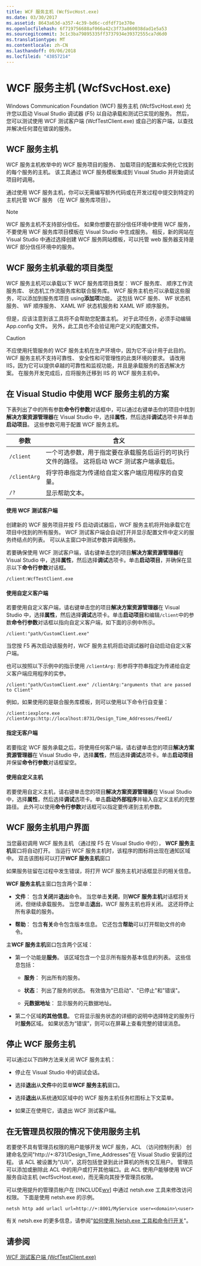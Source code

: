 ```yaml
---
title: WCF 服务主机 (WcfSvcHost.exe)
ms.date: 03/30/2017
ms.assetid: 8643a63d-a357-4c39-bd6c-cdfdf71e370e
ms.openlocfilehash: 6f719756688af066a42c3f73a860038dad1e5a53
ms.sourcegitcommit: 3c1c3ba79895335ff3737934e39372555ca7d6d0
ms.translationtype: MT
ms.contentlocale: zh-CN
ms.lasthandoff: 09/06/2018
ms.locfileid: "43857214"
---
```

# <a name="wcf-service-host-wcfsvchostexe"></a>WCF 服务主机 (WcfSvcHost.exe)
Windows Communication Foundation (WCF) 服务主机 (WcfSvcHost.exe) 允许您以启动 Visual Studio 调试器 (F5) 以自动承载和测试已实现的服务。 然后，您可以测试使用 WCF 测试客户端 (WcfTestClient.exe) 或自己的客户端，以查找并解决任何潜在错误的服务。  
  
## <a name="wcf-service-host"></a>WCF 服务主机  
 WCF 服务主机枚举中的 WCF 服务项目的服务、 加载项目的配置和实例化它找到的每个服务的主机。 该工具通过 WCF 服务模板集成到 Visual Studio 并开始调试项目时调用。  
  
 通过使用 WCF 服务主机，你可以无需编写额外代码或在开发过程中提交到特定的主机托管 WCF 服务 （在 WCF 服务库项目）。  
  
> [!NOTE]
>  WCF 服务主机不支持部分信任。 如果你想要在部分信任环境中使用 WCF 服务，不要使用 WCF 服务库项目模板在 Visual Studio 中生成服务。 相反，新的网站在 Visual Studio 中通过选择创建 WCF 服务网站模板，可以托管 web 服务器支持是 WCF 部分信任环境中的服务。  
  
## <a name="project-types-hosted-by-wcf-service-host"></a>WCF 服务主机承载的项目类型  
 WCF 服务主机可以承载以下 WCF 服务库项目类型： WCF 服务库、 顺序工作流服务库、 状态机工作流服务库和联合服务库。 WCF 服务主机也可以承载这些服务，可以添加到服务库项目 using**添加项**功能。 这包括 WCF 服务、 WF 状态机服务、 WF 顺序服务、 XAML WF 状态机服务和 XAML WF 顺序服务。  
  
 但是，应该注意到该工具将不会帮助您配置主机。 对于此项任务，必须手动编辑 App.config 文件。 另外，此工具也不会验证用户定义的配置文件。  
  
> [!CAUTION]
>  不应使用托管服务的 WCF 服务主机在生产环境中，因为它不设计用于此目的。  WCF 服务主机不支持可靠性、 安全性和可管理性的此类环境的要求。 请改用 IIS，因为它可以提供卓越的可靠性和监视功能，并且是承载服务的首选解决方案。 在服务开发完成后，应将服务迁移到 IIS 的 WCF 服务主机中。  
  
## <a name="scenarios-for-using-wcf-service-host-inside-visual-studio"></a>在 Visual Studio 中使用 WCF 服务主机的方案  
 下表列出了中的所有参数**命令行参数**对话框中，可以通过右键单击你的项目中找到**解决方案资源管理器**在 Visual Studio 中，选择**属性**，然后选择**调试**选项卡并单击**启动项目**。 这些参数可用于配置 WCF 服务主机。  
  
|参数|含义|  
|---------------|-------------|  
|`/client`|一个可选参数，用于指定要在承载服务后运行的可执行文件的路径。 这将启动 WCF 测试客户端承载后。|  
|`/clientArg`|将字符串指定为传递给自定义客户端应用程序的自变量。|  
|`/?`|显示帮助文本。|  
  
#### <a name="using-wcf-test-client"></a>使用 WCF 测试客户端  
 创建新的 WCF 服务项目并按 F5 启动调试器后，WCF 服务主机将开始承载它在项目中找到的所有服务。 WCF 测试客户端会自动打开并显示配置文件中定义的服务终结点的列表。 可以从主窗口中测试参数并调用服务。  
  
 若要确保使用 WCF 测试客户端，请右键单击您的项目**解决方案资源管理器**在 Visual Studio 中，选择**属性**，然后选择**调试**选项卡。单击**启动项目**，并确保在显示以下**命令行参数**对话框。  
  
 `/client:WcfTestClient.exe`  
  
#### <a name="using-a-custom-client"></a>使用自定义客户端  
 若要使用自定义客户端，请右键单击您的项目**解决方案资源管理器**在 Visual Studio 中，选择**属性**，然后选择**调试**选项卡。单击**启动项目**和编辑`/client`中的参数**命令行参数**对话框以指向自定义客户端，如下面的示例中所示。  
  
 `/client:"path/CustomClient.exe"`  
  
 当您按 F5 再次启动该服务时，WCF 服务主机将启动调试器时自动启动自定义客户端。  
  
 也可以按照以下示例中的指示使用 `/clientArg:` 形参将字符串指定为传递给自定义客户端应用程序的实参。  
  
 `/client:"path/CustomClient.exe" /clientArg:"arguments that are passed to Client"`  
  
 例如，如果使用的是联合服务库模板，则可以使用以下命令行自变量：  
  
 `/client:iexplore.exe /clientArgs:http://localhost:8731/Design_Time_Addresses/Feed1/`  
  
#### <a name="specifying-no-client"></a>指定无客户端  
 若要指定 WCF 服务承载之后，将使用任何客户端，请右键单击您的项目**解决方案资源管理器**在 Visual Studio 中，选择**属性**，然后选择**调试**选项卡。单击**启动项目**并保留**命令行参数**对话框留空。  
  
#### <a name="using-a-custom-host"></a>使用自定义主机  
 若要使用自定义主机，请右键单击您的项目**解决方案资源管理器**在 Visual Studio 中，选择**属性**，然后选择**调试**选项卡。单击**启动外部程序**并输入自定义主机的完整路径。 此外可以使用**命令行参数**对话框可以指定要传递到主机参数。  
  
## <a name="wcf-service-host-user-interface"></a>WCF 服务主机用户界面  
 当您最初调用 WCF 服务主机 （通过按 F5 在 Visual Studio 中的）， **WCF 服务主机**窗口将自动打开。 当运行 WCF 服务主机时，该程序的图标将出现在通知区域中。 双击该图标可以打开**WCF 服务主机**窗口  
  
 如果服务驻留在过程中发生错误，将打开 WCF 服务主机对话框显示的相关信息。  
  
 **WCF 服务主机**主窗口包含两个菜单：  
  
-   **文件**： 包含**关闭**并**退出**命令。 当您单击**关闭**，则**WCF 服务主机**对话框将关闭，但继续承载服务。 当您单击**退出**，WCF 服务主机也将关闭。 这还将停止所有承载的服务。  
  
-   **帮助**： 包含**有关**命令包含版本信息。 它还包含**帮助**可以打开帮助文件的命令。  
  
 主**WCF 服务主机**窗口包含两个区域：  
  
-   第一个功能是**服务**。 该区域包含一个显示所有服务基本信息的列表。 这些信息包括：  
  
    -   **服务**： 列出所有的服务。  
  
    -   **状态**： 列出了服务的状态。 有效值为"已启动"、"已停止"和"错误"。  
  
    -   **元数据地址**： 显示服务的元数据地址。  
  
-   第二个区域**的其他信息**。 它将显示服务状态的详细的说明中选择特定的服务行时**服务**区域。 如果状态为“错误”，则可以在屏幕上查看完整的错误消息。  
  
## <a name="stopping-wcf-service-host"></a>停止 WCF 服务主机  
 可以通过以下四种方法来关闭 WCF 服务主机：  
  
-   停止在 Visual Studio 中的调试会话。  
  
-   选择**退出**从**文件**中的菜单**WCF 服务主机**窗口。  
  
-   选择**退出**从系统通知区域中的 WCF 服务主机任务栏图标上下文菜单。  
  
-   如果正在使用它，请退出 WCF 测试客户端。  
  
## <a name="using-service-host-without-administrator-privilege"></a>在无管理员权限的情况下使用服务主机  
 若要使不具有管理员权限的用户能够开发 WCF 服务，ACL （访问控制列表） 创建命名空间"http://+:8731/Design_Time_Addresses"在 Visual Studio 安装的过程。 该 ACL 被设置为“(UI)”，这将包括登录到此计算机的所有交互用户。 管理员可以添加或删除此 ACL 中的用户或打开其他端口。此 ACL 使用户能够使用 WCF 服务自动主机 (wcfSvcHost.exe)，而无需向其授予管理员权限。  
  
 可以使用提升的管理员帐户在 [!INCLUDE[wv](../../../includes/wv-md.md)] 中通过 netsh.exe 工具来修改访问权限。 下面是使用 netsh.exe 的示例。  
  
```  
netsh http add urlacl url=http://+:8001/MyService user=<domain>\<user>  
```  
  
 有关 netsh.exe 的更多信息，请参阅"[如何使用 Netsh.exe 工具和命令行开关](https://go.microsoft.com/fwlink/?LinkId=97877)"。  
  
## <a name="see-also"></a>请参阅  
 [WCF 测试客户端 (WcfTestClient.exe)](../../../docs/framework/wcf/wcf-test-client-wcftestclient-exe.md)
